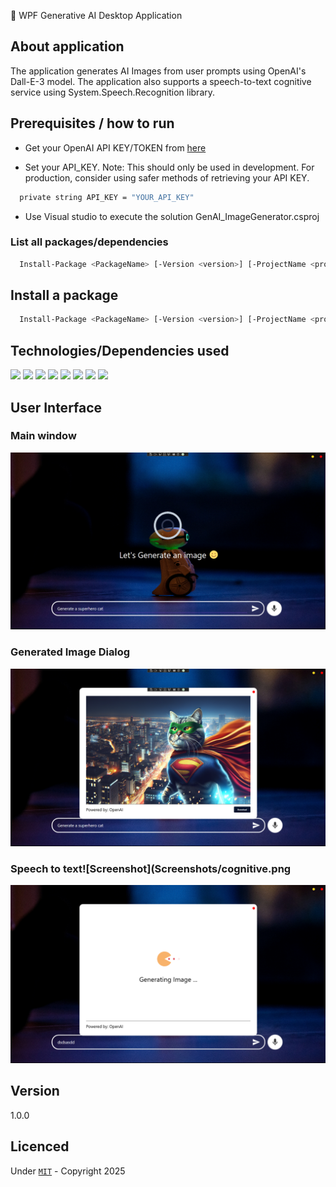 ﻿🤖 WPF Generative AI Desktop Application

## About application

The application generates AI Images from user prompts using OpenAI's Dall-E-3 model.
The application also supports a speech-to-text cognitive service using System.Speech.Recognition library.

## Prerequisites / how to run

- Get your OpenAI API KEY/TOKEN from [here](https://platform.openai.com/docs/overview)

- Set your API_KEY. Note: This should only be used in development. For production, consider using safer methods of retrieving your API KEY.

```bash
  private string API_KEY = "YOUR_API_KEY"
```

- Use Visual studio to execute the solution GenAI_ImageGenerator.csproj

### List all packages/dependencies 

```bash
  Install-Package <PackageName> [-Version <version>] [-ProjectName <project>] [-Source <source>] [-DependencyVersion <dependency>]
```

## Install a package

```bash
  Install-Package <PackageName> [-Version <version>] [-ProjectName <project>] [-Source <source>] [-DependencyVersion <dependency>]
```

## Technologies/Dependencies used

<div id="badges">
  <img src="https://img.shields.io/badge/-C Sharp-green" />
  <img src="https://img.shields.io/badge/-dotnet core 8-red" />
  <img src="https://img.shields.io/badge/-WPF-blue" />
  <img src="https://img.shields.io/badge/-Xaml-green" />
  <img src="https://img.shields.io/badge/-OpenAI-red" />
  <img src="https://img.shields.io/badge/-Serilog-brown" />
  <img src="https://img.shields.io/badge/-Microsoft Dependency Injection-green" />
  <img src="https://img.shields.io/badge/-Material Design-blue" />
</div>

## User Interface

### Main window 
![Screenshot](Screenshots/MainWindow.png)

### Generated Image Dialog

![Screenshot](Screenshots/dialog.png)

### Speech to text![Screenshot](Screenshots/cognitive.png

![Screenshot](Screenshots/loading.png)

## Version 
1.0.0

## Licenced 
Under [`MIT`](LICENSE) - Copyright 2025  

